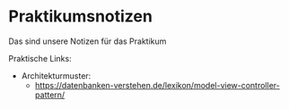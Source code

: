 # Praktikumsnotizen
Das sind unsere Notizen für das Praktikum

Praktische Links:

  - Architekturmuster:
    - https://datenbanken-verstehen.de/lexikon/model-view-controller-pattern/
